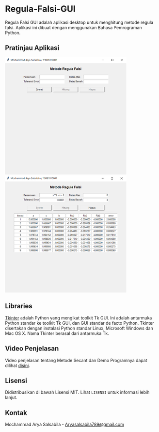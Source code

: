 # Regula-Falsi-GUI

Regula Falsi GUI adalah aplikasi desktop untuk menghitung metode regula falsi. Aplikasi ini dibuat dengan menggunakan Bahasa Pemrograman Python.

## Pratinjau Aplikasi

<p>
<img width="400px" src="https://github.com/arryaaas/Regula-Falsi-GUI/blob/master/image-1.png"/>
<img width="400px" src="https://github.com/arryaaas/Regula-Falsi-GUI/blob/master/image-2.png"/>
</p>

## Libraries
[Tkinter](https://docs.python.org/3/library/tkinter.html) adalah Python yang mengikat toolkit Tk GUI. Ini adalah antarmuka Python standar ke toolkit Tk GUI, dan GUI standar de facto Python. Tkinter disertakan dengan instalasi Python standar Linux, Microsoft Windows dan Mac OS X. Nama Tkinter berasal dari antarmuka Tk.

## Video Penjelasan 

Video penjelasan tentang Metode Secant dan Demo Programnya dapat dilihat [disini](https://youtu.be/fUOBlCoBEGA).

## Lisensi

Didistribusikan di bawah Lisensi MIT. Lihat `LISENSI` untuk informasi lebih lanjut.

## Kontak

Mochammad Arya Salsabila - Aryasalsabila789@gmail.com
